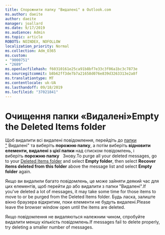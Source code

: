 ```yaml
---
title: Спорожнити папку "Видалені" в Outlook.com
ms.author: daeite
author: daeite
manager: joallard
ms.date: 9/17/2019
ms.audience: Admin
ms.topic: article
ROBOTS: NOINDEX, NOFOLLOW
localization_priority: Normal
ms.collection: Adm_O365
ms.custom:
- "9000751"
- "2689"
ms.openlocfilehash: f60310161e25ca91b8bf7e33c3f06a1bc3c7873e
ms.sourcegitcommit: b8b62ff3de7b7a21658d076e839d3263313e2a8f
ms.translationtype: MT
ms.contentlocale: uk-UA
ms.lasthandoff: 09/18/2019
ms.locfileid: "37021841"
---
```

# <a name="empty-the-deleted-items-folder"></a><span data-ttu-id="a88a9-102">Очищення папки «Видалені»</span><span class="sxs-lookup"><span data-stu-id="a88a9-102">Empty the Deleted Items folder</span></span>

<span data-ttu-id="a88a9-103">Щоб видалити всі видалені повідомлення, перейдіть до [папки "](https://outlook.live.com/mail/deleteditems) Видалені" та виберіть **порожню папку**, а потім виберіть **відновити елементи, видалені з цієї папки** над списком повідомлень, і виберіть **порожню папку**   Знову.</span><span class="sxs-lookup"><span data-stu-id="a88a9-103">To purge all your deleted messages, go to your [Deleted Items folder](https://outlook.live.com/mail/deleteditems) and select **Empty folder**, then select **Recover items deleted from this folder** above the message list and select **Empty folder** again.</span></span>

<span data-ttu-id="a88a9-104">Якщо ви видалили багато повідомлень, це може зайняти деякий час для цих елементів, щоб перейти до або видалити з папки "Видалені".</span><span class="sxs-lookup"><span data-stu-id="a88a9-104">If you've deleted a lot of messages, it may take some time for those items to move to or be purged from the Deleted Items folder.</span></span> <span data-ttu-id="a88a9-105">Будь ласка, залиште вікно браузера відкритим, поки елементи не будуть видалені.</span><span class="sxs-lookup"><span data-stu-id="a88a9-105">Please leave the browser window open until the items are deleted.</span></span>

<span data-ttu-id="a88a9-106">Якщо повідомлення не видаляються належним чином, спробуйте видалити меншу кількість повідомлень.</span><span class="sxs-lookup"><span data-stu-id="a88a9-106">If messages fail to delete properly, try deleting a smaller number of messages.</span></span>